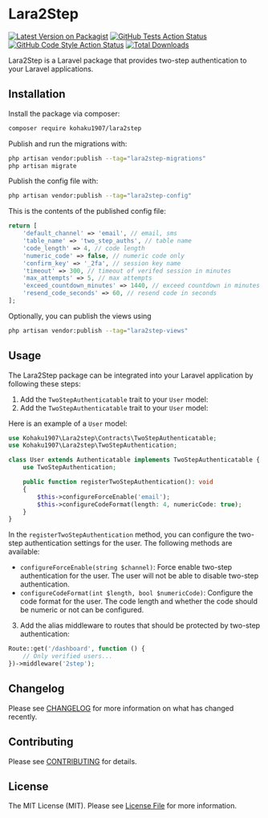 # Lara2Step

[![Latest Version on Packagist](https://img.shields.io/packagist/v/kohaku1907/lara2step.svg?style=flat-square)](https://packagist.org/packages/kohaku1907/lara2step)
[![GitHub Tests Action Status](https://img.shields.io/github/actions/workflow/status/kohaku1907/lara2step/run-tests.yml?branch=main&label=tests&style=flat-square)](https://github.com/kohaku1907/lara2step/actions?query=workflow%3Arun-tests+branch%3Amain)
[![GitHub Code Style Action Status](https://img.shields.io/github/actions/workflow/status/kohaku1907/lara2step/fix-php-code-style-issues.yml?branch=main&label=code%20style&style=flat-square)](https://github.com/kohaku1907/lara2step/actions?query=workflow%3A"Fix+PHP+code+style+issues"+branch%3Amain)
[![Total Downloads](https://img.shields.io/packagist/dt/kohaku1907/lara2step.svg?style=flat-square)](https://packagist.org/packages/kohaku1907/lara2step)

Lara2Step is a Laravel package that provides two-step authentication to your Laravel applications.

## Installation

Install the package via composer:

```bash
composer require kohaku1907/lara2step
```

Publish and run the migrations with:

```bash
php artisan vendor:publish --tag="lara2step-migrations"
php artisan migrate
```

Publish the config file with:

```bash
php artisan vendor:publish --tag="lara2step-config"
```

This is the contents of the published config file:

```php
return [
    'default_channel' => 'email', // email, sms
    'table_name' => 'two_step_auths', // table name
    'code_length' => 4, // code length
    'numeric_code' => false, // numeric code only
    'confirm_key' => '_2fa', // session key name
    'timeout' => 300, // timeout of verifed session in minutes
    'max_attempts' => 5, // max attempts
    'exceed_countdown_minutes' => 1440, // exceed countdown in minutes
    'resend_code_seconds' => 60, // resend code in seconds
];
```

Optionally, you can publish the views using

```bash
php artisan vendor:publish --tag="lara2step-views"
```

## Usage

The Lara2Step package can be integrated into your Laravel application by following these steps:

1. Add the `TwoStepAuthenticatable` trait to your `User` model:
2. Add the `TwoStepAuthenticatable` trait to your `User` model:

Here is an example of a `User` model:

```php
use Kohaku1907\Lara2step\Contracts\TwoStepAuthenticatable;
use Kohaku1907\Lara2step\TwoStepAuthentication;

class User extends Authenticatable implements TwoStepAuthenticatable {
    use TwoStepAuthentication;

    public function registerTwoStepAuthentication(): void
    {
        $this->configureForceEnable('email');
        $this->configureCodeFormat(length: 4, numericCode: true);
    }
}
```
In the `registerTwoStepAuthentication` method, you can configure the two-step authentication settings for the user. The following methods are available:

- `configureForceEnable(string $channel)`: Force enable two-step authentication for the user. The user will not be able to disable two-step authentication.
- `configureCodeFormat(int $length, bool $numericCode)`: Configure the code format for the user. The code length and whether the code should be numeric or not can be configured.

3. Add the alias middleware to routes that should be protected by two-step authentication:

```php
Route::get('/dashboard', function () {
    // Only verified users...
})->middleware('2step');
```




## Changelog

Please see [CHANGELOG](CHANGELOG.md) for more information on what has changed recently.

## Contributing

Please see [CONTRIBUTING](CONTRIBUTING.md) for details.

## License

The MIT License (MIT). Please see [License File](LICENSE.md) for more information.
